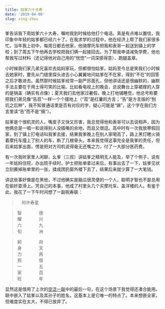 ```yaml
---
title: 姑爹六十大寿
date: '2019-04-08'
slug: xing-zhou
---
```


爹告诉我下周姑爹六十大寿，嘱咐我到时候给他打个电话。真是有点难以置信，我印象中年轻的姑爹都已经六十了。在我求学的过程中，他在经济上帮了我们家很多忙。当年我上初中，每周日都去他家，他骑摩托车把我和表哥一起送到镇上的学校；到了周五下午他再去学校把我们俩一起接回去。为了帮我申请减免学费，他也帮我写过材料（还记得他对自己用的“恍惚”一词深感得意）、跑腿盖章。

小时候我们家几弟兄喜欢去姑妈家玩，但都很怕姑爹。姑妈至今总是笑我们小时候去她家时，要先从门缝里探头进去小心翼翼地问姑爹在不在家，得到“不在”的回答之后才敢进去。虽然那时候姑爹经常一副严厉面孔，但他讲话还是很幽默的，幽默手法主要在于用土得可笑的比喻。比如看电视上的晚会，总说舞台上穿裙撑的人穿的是锅盖（确实有点像）；夏天我们去他家过暑假，晚上打地铺睡觉，他总号称要把我们弟兄像“告苕”一样一个个摆地上（“苕”是红薯的方言；“告”是方言版的“刨坑之后种”，我不知普通话里是否有对应的字，疑心可能是“镐”，这个字在我们方言里读“告”而不是“搞”）。

姑爹是个很机灵的人，嘴皮子又快又厉害，我总觉得他和表哥可以去说相声，因为他俩总是一唱一和说得别人没插嘴的余地，而且又很逗。高中时有一次我放寒假回家，到了镇上打电话叫我爹去接，结果我爹晚上在别人家喝高了，路上黑灯瞎火骑着摩托车撞上了别人的车，断了几根骨头。本来我觉得这事完全是我爹的责任，但后来姑爹出面，愣是把对方司机说得毫无还嘴之力，付了一大部分医药费。

有一次我听家里人闲聊，幺爹（三叔）讲姑爹之精明无人能及，举了个例子，说有一年姑妈住院，办出院手续时，护士把账单拿过来后，有事出去了一下，姑爹见状立刻撕掉账单里的一张，揉成团扔窗外楼下去了，结果后来就少算了一大笔钱。

讲这些事好像是在黑他，不过他确实是脑瓜很灵便的一个人，聪明才智也不是总用在偷奸耍滑上。凭自己的本事，他成了村里头几个买摩托车、盖洋楼的人。有鉴于此，我花了一下午时间想了一副祝寿联：

> 　何许寿星

> 智　　　　德  
耀　　　　兴  
六　　　　九  
旬　　　　洲

> 躬　　　　向  
身　　　　天  
力　　　　再  
担　　　　借  
一　　　　五  
家　　　　百  
旺　　　　年

显然这是借用了上次的[空泛一联](/cn/2017/10/zhao-couplet/)中的最后一句，在这个场景下我觉得还凑合能用。联中嵌入了姑爹以及其孙子的姓名，这基本上是它唯一的特点了。本来想嵌全家，但难度实在太大，不得已放弃了。

